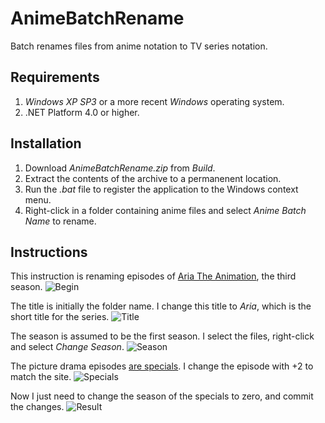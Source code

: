 # AnimeBatchRename

Batch renames files from anime notation to TV series notation.

## Requirements

  1. *Windows XP SP3* or a more recent *Windows* operating system.
  2. .NET Platform 4.0 or higher.

## Installation

  1. Download *AnimeBatchRename.zip* from *Build*.
  2. Extract the contents of the archive to a permanenent location.
  3. Run the *.bat* file to register the application to the Windows context menu.
  4. Right-click in a folder containing anime files and select *Anime Batch Name* to rename.

## Instructions

This instruction is renaming episodes of [Aria The Animation](http://thetvdb.com/?tab=series&id=79839), the third season.
![Begin](https://raw.github.com/Deathspike/AnimeBatchRename/master/Screenshot/1-begin.png)

The title is initially the folder name. I change this title to *Aria*, which is the short title for the series.
![Title](https://raw.github.com/Deathspike/AnimeBatchRename/master/Screenshot/2-title.png)

The season is assumed to be the first season. I select the files, right-click and select *Change Season*.
![Season](https://raw.github.com/Deathspike/AnimeBatchRename/master/Screenshot/3-season.png)

The picture drama episodes [are specials](http://thetvdb.com/?tab=season&seriesid=79839&seasonid=27236&lid=7). I change the episode with +2 to match the site.
![Specials](https://raw.github.com/Deathspike/AnimeBatchRename/master/Screenshot/4-specials.png)

Now I just need to change the season of the specials to zero, and commit the changes.
![Result](https://raw.github.com/Deathspike/AnimeBatchRename/master/Screenshot/5-result.png)

